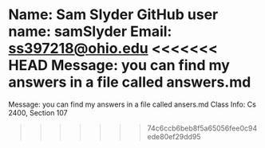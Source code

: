 Name: Sam Slyder
GitHub user name: samSlyder
Email: ss397218@ohio.edu
<<<<<<< HEAD
Message: you can find my answers in a file called answers.md
=======
Message: you can find my answers in a file called ansers.md
Class Info: Cs 2400, Section 107
>>>>>>> 74c6ccb6beb8f5a65056fee0c94ede80ef29dd95
